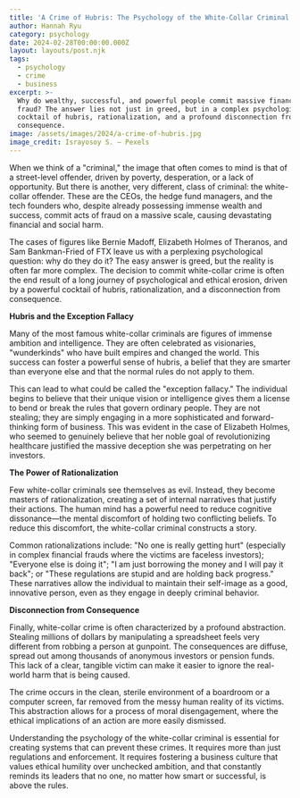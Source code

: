 ```yaml
---
title: 'A Crime of Hubris: The Psychology of the White-Collar Criminal'
author: Hannah Ryu
category: psychology
date: 2024-02-28T00:00:00.000Z
layout: layouts/post.njk
tags:
  - psychology
  - crime
  - business
excerpt: >-
  Why do wealthy, successful, and powerful people commit massive financial
  fraud? The answer lies not just in greed, but in a complex psychological
  cocktail of hubris, rationalization, and a profound disconnection from
  consequence.
image: /assets/images/2024/a-crime-of-hubris.jpg
image_credit: Israyosoy S. — Pexels
---
```


When we think of a "criminal," the image that often comes to mind is that of a street-level offender, driven by poverty, desperation, or a lack of opportunity. But there is another, very different, class of criminal: the white-collar offender. These are the CEOs, the hedge fund managers, and the tech founders who, despite already possessing immense wealth and success, commit acts of fraud on a massive scale, causing devastating financial and social harm.

The cases of figures like Bernie Madoff, Elizabeth Holmes of Theranos, and Sam Bankman-Fried of FTX leave us with a perplexing psychological question: why do they do it? The easy answer is greed, but the reality is often far more complex. The decision to commit white-collar crime is often the end result of a long journey of psychological and ethical erosion, driven by a powerful cocktail of hubris, rationalization, and a disconnection from consequence.

**Hubris and the Exception Fallacy**

Many of the most famous white-collar criminals are figures of immense ambition and intelligence. They are often celebrated as visionaries, "wunderkinds" who have built empires and changed the world. This success can foster a powerful sense of hubris, a belief that they are smarter than everyone else and that the normal rules do not apply to them.

This can lead to what could be called the "exception fallacy." The individual begins to believe that their unique vision or intelligence gives them a license to bend or break the rules that govern ordinary people. They are not stealing; they are simply engaging in a more sophisticated and forward-thinking form of business. This was evident in the case of Elizabeth Holmes, who seemed to genuinely believe that her noble goal of revolutionizing healthcare justified the massive deception she was perpetrating on her investors.

**The Power of Rationalization**

Few white-collar criminals see themselves as evil. Instead, they become masters of rationalization, creating a set of internal narratives that justify their actions. The human mind has a powerful need to reduce cognitive dissonance—the mental discomfort of holding two conflicting beliefs. To reduce this discomfort, the white-collar criminal constructs a story.

Common rationalizations include: "No one is really getting hurt" (especially in complex financial frauds where the victims are faceless investors); "Everyone else is doing it"; "I am just borrowing the money and I will pay it back"; or "These regulations are stupid and are holding back progress." These narratives allow the individual to maintain their self-image as a good, innovative person, even as they engage in deeply criminal behavior.

**Disconnection from Consequence**

Finally, white-collar crime is often characterized by a profound abstraction. Stealing millions of dollars by manipulating a spreadsheet feels very different from robbing a person at gunpoint. The consequences are diffuse, spread out among thousands of anonymous investors or pension funds. This lack of a clear, tangible victim can make it easier to ignore the real-world harm that is being caused.

The crime occurs in the clean, sterile environment of a boardroom or a computer screen, far removed from the messy human reality of its victims. This abstraction allows for a process of moral disengagement, where the ethical implications of an action are more easily dismissed.

Understanding the psychology of the white-collar criminal is essential for creating systems that can prevent these crimes. It requires more than just regulations and enforcement. It requires fostering a business culture that values ethical humility over unchecked ambition, and that constantly reminds its leaders that no one, no matter how smart or successful, is above the rules.
